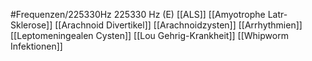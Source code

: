 #Frequenzen/225330Hz
225330 Hz (E)
[[ALS]]
[[Amyotrophe Latr-Sklerose]]
[[Arachnoid Divertikel]]
[[Arachnoidzysten]]
[[Arrhythmien]]
[[Leptomeningealen Cysten]]
[[Lou Gehrig-Krankheit]]
[[Whipworm Infektionen]]